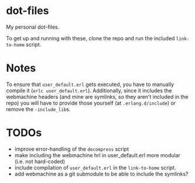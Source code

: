 # dot-files

My personal dot-files.

To get up and running with these, clone the repo and run the included `link-to-home` script.

# Notes

To ensure that `user_default.erl` gets executed, you have to manually compile it (`erlc user_default.erl`). Additionally, since it includes the webmachine headers (and mine are symlinks, so they aren't included in the repo) you will have to provide those yourself (at `.erlang.d/include`) or remove the `-include_lib`s.

# TODOs

+ improve error-handling of the `decompress` script
+ make including the webmachine hrl in user_default.erl more modular (i.e. not hard-coded)
+ include compilation of `user_default.erl` in the `link-to-home` script.
+ add webmachine as a git submodule to be able to include the symlinks?
